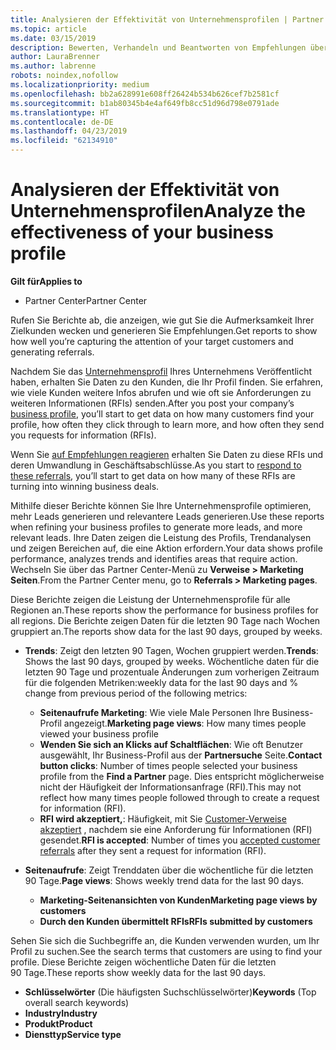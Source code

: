 ```yaml
---
title: Analysieren der Effektivität von Unternehmensprofilen | Partner Center
ms.topic: article
ms.date: 03/15/2019
description: Bewerten, Verhandeln und Beantworten von Empfehlungen über Partner Center.
author: LauraBrenner
ms.author: labrenne
robots: noindex,nofollow
ms.localizationpriority: medium
ms.openlocfilehash: bb2a628991e608ff26424b534b626cef7b2581cf
ms.sourcegitcommit: b1ab80345b4e4af649fb8cc51d96d798e0791ade
ms.translationtype: HT
ms.contentlocale: de-DE
ms.lasthandoff: 04/23/2019
ms.locfileid: "62134910"
---
```

# <a name="analyze-the-effectiveness-of-your-business-profile"></a><span data-ttu-id="fb450-103">Analysieren der Effektivität von Unternehmensprofilen</span><span class="sxs-lookup"><span data-stu-id="fb450-103">Analyze the effectiveness of your business profile</span></span>
<!-- 
https://go.microsoft.com/fwlink/?linkid=849120
-->

<span data-ttu-id="fb450-104">**Gilt für**</span><span class="sxs-lookup"><span data-stu-id="fb450-104">**Applies to**</span></span>

-  <span data-ttu-id="fb450-105">Partner Center</span><span class="sxs-lookup"><span data-stu-id="fb450-105">Partner Center</span></span>

<span data-ttu-id="fb450-106">Rufen Sie Berichte ab, die anzeigen, wie gut Sie die Aufmerksamkeit Ihrer Zielkunden wecken und generieren Sie Empfehlungen.</span><span class="sxs-lookup"><span data-stu-id="fb450-106">Get reports to show how well you’re capturing the attention of your target customers and generating referrals.</span></span>

<span data-ttu-id="fb450-107">Nachdem Sie das [Unternehmensprofil](create-a-marketing-profile.md) Ihres Unternehmens Veröffentlicht haben, erhalten Sie Daten zu den Kunden, die Ihr Profil finden. Sie erfahren, wie viele Kunden weitere Infos abrufen und wie oft sie Anforderungen zu weiteren Informationen (RFIs) senden.</span><span class="sxs-lookup"><span data-stu-id="fb450-107">After you post your company’s [business profile](create-a-marketing-profile.md), you’ll start to get data on how many customers find your profile, how often they click through to learn more, and how often they send you requests for information (RFIs).</span></span> 

<span data-ttu-id="fb450-108">Wenn Sie [auf Empfehlungen reagieren](responding-to-referrals.md) erhalten Sie Daten zu diese RFIs und deren Umwandlung in Geschäftsabschlüsse.</span><span class="sxs-lookup"><span data-stu-id="fb450-108">As you start to [respond to these referrals](responding-to-referrals.md), you’ll start to get data on how many of these RFIs are turning into winning business deals.</span></span>

<span data-ttu-id="fb450-109">Mithilfe dieser Berichte können Sie Ihre Unternehmensprofile optimieren, mehr Leads generieren und relevantere Leads generieren.</span><span class="sxs-lookup"><span data-stu-id="fb450-109">Use these reports when refining your business profiles to generate more leads, and more relevant leads.</span></span> <span data-ttu-id="fb450-110">Ihre Daten zeigen die Leistung des Profils, Trendanalysen und zeigen Bereichen auf, die eine Aktion erfordern.</span><span class="sxs-lookup"><span data-stu-id="fb450-110">Your data shows profile performance, analyzes trends and identifies areas that require action.</span></span> <span data-ttu-id="fb450-111">Wechseln Sie über das Partner Center-Menü zu **Verweise > Marketing Seiten**.</span><span class="sxs-lookup"><span data-stu-id="fb450-111">From the Partner Center menu, go to **Referrals > Marketing pages**.</span></span>

<span data-ttu-id="fb450-112">Diese Berichte zeigen die Leistung der Unternehmensprofile für alle Regionen an.</span><span class="sxs-lookup"><span data-stu-id="fb450-112">These reports show the performance for business profiles for all regions.</span></span> <span data-ttu-id="fb450-113">Die Berichte zeigen Daten für die letzten 90 Tage nach Wochen gruppiert an.</span><span class="sxs-lookup"><span data-stu-id="fb450-113">The reports show data for the last 90 days, grouped by weeks.</span></span>

*  <span data-ttu-id="fb450-114">**Trends**: Zeigt den letzten 90 Tagen, Wochen gruppiert werden.</span><span class="sxs-lookup"><span data-stu-id="fb450-114">**Trends**: Shows the last 90 days, grouped by weeks.</span></span> <span data-ttu-id="fb450-115">Wöchentliche daten für die letzten 90 Tage und prozentuale Änderungen zum vorherigen Zeitraum für die folgenden Metriken:</span><span class="sxs-lookup"><span data-stu-id="fb450-115">weekly data for the last 90 days and % change from previous period of the following metrics:</span></span>

   * <span data-ttu-id="fb450-116">**Seitenaufrufe Marketing**: Wie viele Male Personen Ihre Business-Profil angezeigt.</span><span class="sxs-lookup"><span data-stu-id="fb450-116">**Marketing page views**: How many times people viewed your business profile</span></span>
   * <span data-ttu-id="fb450-117">**Wenden Sie sich an Klicks auf Schaltflächen**: Wie oft Benutzer ausgewählt, Ihr Business-Profil aus der **Partnersuche** Seite.</span><span class="sxs-lookup"><span data-stu-id="fb450-117">**Contact button clicks**: Number of times people selected your business profile from the **Find a Partner** page.</span></span> <span data-ttu-id="fb450-118">Dies entspricht möglicherweise nicht der Häufigkeit der Informationsanfrage (RFI).</span><span class="sxs-lookup"><span data-stu-id="fb450-118">This may not reflect how many times people followed through to create a request for information (RFI).</span></span>
   * <span data-ttu-id="fb450-119">**RFI wird akzeptiert,**: Häufigkeit, mit Sie [Customer-Verweise akzeptiert](responding-to-referrals.md) , nachdem sie eine Anforderung für Informationen (RFI) gesendet.</span><span class="sxs-lookup"><span data-stu-id="fb450-119">**RFI is accepted**: Number of times you [accepted customer referrals](responding-to-referrals.md) after they sent a request for information (RFI).</span></span>


*  <span data-ttu-id="fb450-120">**Seitenaufrufe**: Zeigt Trenddaten über die wöchentliche für die letzten 90 Tage.</span><span class="sxs-lookup"><span data-stu-id="fb450-120">**Page views**: Shows weekly trend data for the last 90 days.</span></span>
   *  <span data-ttu-id="fb450-121">**Marketing-Seitenansichten von Kunden**</span><span class="sxs-lookup"><span data-stu-id="fb450-121">**Marketing page views by customers**</span></span>
   *  <span data-ttu-id="fb450-122">**Durch den Kunden übermittelt RFIs**</span><span class="sxs-lookup"><span data-stu-id="fb450-122">**RFIs submitted by customers**</span></span>

<span data-ttu-id="fb450-123">Sehen Sie sich die Suchbegriffe an, die Kunden verwenden wurden, um Ihr Profil zu suchen.</span><span class="sxs-lookup"><span data-stu-id="fb450-123">See the search terms that customers are using to find your profile.</span></span> <span data-ttu-id="fb450-124">Diese Berichte zeigen wöchentliche Daten für die letzten 90 Tage.</span><span class="sxs-lookup"><span data-stu-id="fb450-124">These reports show weekly data for the last 90 days.</span></span>

*  <span data-ttu-id="fb450-125">**Schlüsselwörter** (Die häufigsten Suchschlüsselwörter)</span><span class="sxs-lookup"><span data-stu-id="fb450-125">**Keywords** (Top overall search keywords)</span></span> 
*  <span data-ttu-id="fb450-126">**Industry**</span><span class="sxs-lookup"><span data-stu-id="fb450-126">**Industry**</span></span>
*  <span data-ttu-id="fb450-127">**Produkt**</span><span class="sxs-lookup"><span data-stu-id="fb450-127">**Product**</span></span>
*  <span data-ttu-id="fb450-128">**Diensttyp**</span><span class="sxs-lookup"><span data-stu-id="fb450-128">**Service type**</span></span>

